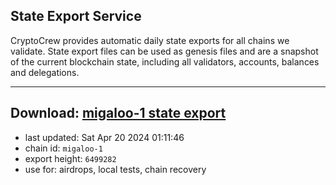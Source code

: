 ## State Export Service
CryptoCrew provides automatic daily state exports for all chains we validate. State export files can be used as genesis files and are a snapshot of the current blockchain state, including all validators, accounts, balances and delegations.

---
**Download: [migaloo-1 state export](https://dl-eu2.ccvalidators.com/SERVICE/migaloo/migaloo-1_export_6499282.json)**
---

- last updated: Sat Apr 20 2024 01:11:46
- chain id: `migaloo-1`
- export height: `6499282`
- use for: airdrops, local tests, chain recovery
